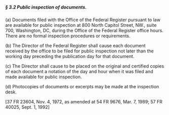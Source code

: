 ##### § 3.2 Public inspection of documents. #####

(a) Documents filed with the Office of the Federal Register pursuant to law are available for public inspection at 800 North Capitol Street, NW., suite 700, Washington, DC, during the Office of the Federal Register office hours. There are no formal inspection procedures or requirements.

(b) The Director of the Federal Register shall cause each document received by the office to be filed for public inspection not later than the working day preceding the publication day for that document.

(c) The Director shall cause to be placed on the original and certified copies of each document a notation of the day and hour when it was filed and made available for public inspection.

(d) Photocopies of documents or excerpts may be made at the inspection desk.

[37 FR 23604, Nov. 4, 1972, as amended at 54 FR 9676, Mar. 7, 1989; 57 FR 40025, Sept. 1, 1992]
